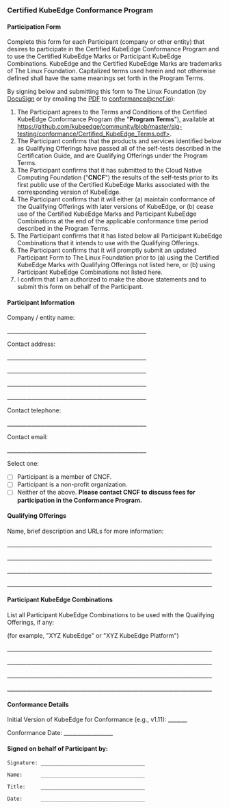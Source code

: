 ### Certified KubeEdge Conformance Program
#### Participation Form

Complete this form for each Participant (company or other entity) that desires to participate in the Certified KubeEdge Conformance Program and to use the Certified KubeEdge Marks or Participant KubeEdge Combinations. KubeEdge and the Certified KubeEdge Marks are trademarks of The Linux Foundation. Capitalized terms used herein and not otherwise defined shall have the same meanings set forth in the Program Terms.

By signing below and submitting this form to The Linux Foundation (by [DocuSign](#TO-BE-CREATED) or by emailing the [PDF](https://github.com/kubeedge/community/blob/master/sig-testing/conformance/Certified_KubeEdge_Form.pdf) to [conformance@cncf.io](mailto:conformance@cncf.io)):

1.  The Participant agrees to the Terms and Conditions of the Certified KubeEdge Conformance Program (the "**Program Terms**"), available at https://github.com/kubeedge/community/blob/master/sig-testing/conformance/Certified_KubeEdge_Terms.pdf>.
2.  The Participant confirms that the products and services identified below as Qualifying Offerings have passed all of the self-tests described in the Certification Guide, and are Qualifying Offerings under the Program Terms.
3.  The Participant confirms that it has submitted to the Cloud Native Computing Foundation ("**CNCF**") the results of the self-tests prior to its first public use of the Certified KubeEdge Marks associated with the corresponding version of KubeEdge.
4.  The Participant confirms that it will either (a) maintain conformance of the Qualifying Offerings with later versions of KubeEdge, or (b) cease use of the Certified KubeEdge Marks and Participant KubeEdge Combinations at the end of the applicable conformance time period described in the Program Terms.
5. The Participant confirms that it has listed below all Participant KubeEdge Combinations that it intends to use with the Qualifying Offerings.
6.  The Participant confirms that it will promptly submit an updated Participant Form to The Linux Foundation prior to (a) using the Certified KubeEdge Marks with Qualifying Offerings not listed here, or (b) using Participant KubeEdge Combinations not listed here.
7.  I confirm that I am authorized to make the above statements and to submit this form on behalf of the Participant.


#### Participant Information


Company / entity name:

\___________________________________________________

Contact address:

\___________________________________________________

\___________________________________________________

\___________________________________________________

\___________________________________________________

Contact telephone:

\___________________________________________________

Contact email:

\___________________________________________________


Select one:

 - [ ] Participant is a member of CNCF.
 - [ ] Participant is a non-profit organization.
 - [ ] Neither of the above. **Please contact CNCF to discuss fees for participation in the Conformance Program.**

#### Qualifying Offerings

Name, brief description and URLs for more information:

\___________________________________________________________________________

\___________________________________________________________________________

\___________________________________________________________________________

\___________________________________________________________________________


#### Participant KubeEdge Combinations

List all Participant KubeEdge Combinations to be used with the Qualifying Offerings, if any:

(for example, "XYZ KubeEdge" or "XYZ KubeEdge Platform")

\___________________________________________________________________________

\___________________________________________________________________________

\___________________________________________________________________________

\___________________________________________________________________________


#### Conformance Details

Initial Version of KubeEdge for Conformance (e.g., v1.11): _______

Conformance Date: __________________


#### Signed on behalf of Participant by:

```
Signature: __________________________________

Name:      __________________________________

Title:     __________________________________

Date:      __________________________________
```
